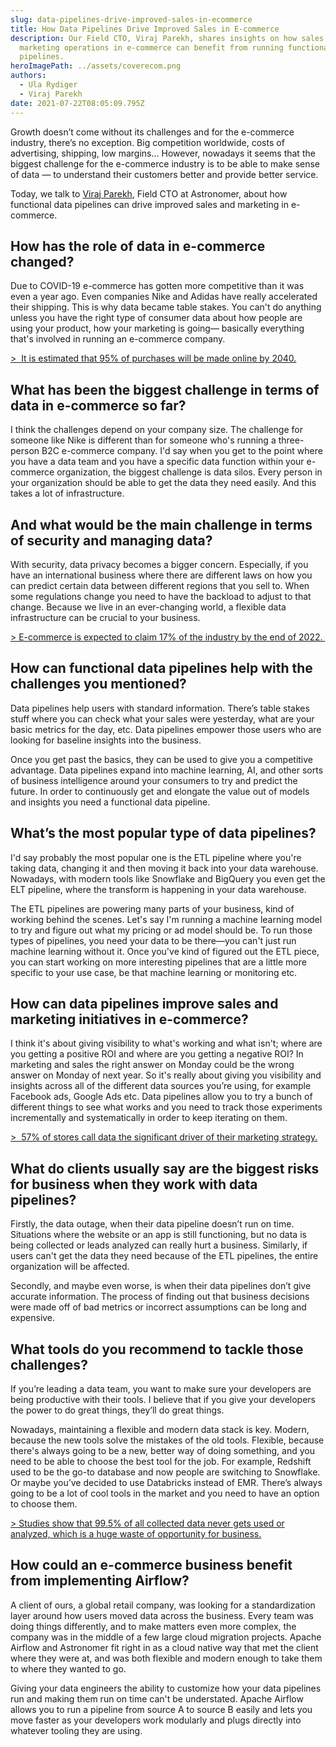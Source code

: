 ```yaml
---
slug: data-pipelines-drive-improved-sales-in-ecommerce
title: How Data Pipelines Drive Improved Sales in E-commerce
description: Our Field CTO, Viraj Parekh, shares insights on how sales and
  marketing operations in e-commerce can benefit from running functional data
  pipelines.
heroImagePath: ../assets/coverecom.png
authors:
  - Ula Rydiger
  - Viraj Parekh
date: 2021-07-22T08:05:09.795Z
---
```

Growth doesn’t come without its challenges and for the e-commerce industry, there’s no exception. Big competition worldwide, costs of advertising, shipping, low margins… However, nowadays it seems that the biggest challenge for the e-commerce industry is to be able to make sense of data — to understand their customers better and provide better service. 

Today, we talk to [Viraj Parekh](mailto:viraj@astronomer.io), Field CTO at Astronomer, about how functional data pipelines can drive improved sales and marketing in e-commerce. 

## How has the role of data in e-commerce changed?

Due to COVID-19 e-commerce has gotten more competitive than it was even a year ago. Even companies Nike and Adidas have really accelerated their shipping. This is why data became table stakes. You can't do anything unless you have the right type of consumer data about how people are using your product, how your marketing is going— basically everything that's involved in running an e-commerce company.



[\>  It is estimated that 95% of purchases will be made online by 2040.](https://www.nasdaq.com/articles/uk-online-shopping-and-e-commerce-statistics-2017-2017-03-14)



## What has been the biggest challenge in terms of data in e-commerce so far?

I think the challenges depend on your company size. The challenge for someone like Nike is different than for someone who's running a three-person B2C e-commerce company. I'd say when you get to the point where you have a data team and you have a specific data function within your e-commerce organization, the biggest challenge is data silos. Every person in your organization should be able to get the data they need easily. And this takes a lot of infrastructure.



## And what would be the main challenge in terms of security and managing data?

With security, data privacy becomes a bigger concern. Especially, if you have an international business where there are different laws on how you can predict certain data between different regions that you sell to. When some regulations change you need to have the backload to adjust to that change. Because we live in an ever-changing world, a flexible data infrastructure can be crucial to your business. 

[\> E-commerce is expected to claim 17% of the industry by the end of 2022. ](https://www.netsolutions.com/insights/ecommerce-business-challenges-and-solutions/)



## How can functional data pipelines help with the challenges you mentioned?

Data pipelines help users with standard information. There’s table stakes stuff where you can check what your sales were yesterday, what are your basic metrics for the day, etc. Data pipelines empower those users who are looking for baseline insights into the business.

Once you get past the basics, they can be used to give you a competitive advantage. Data pipelines expand into machine learning, AI, and other sorts of business intelligence around your consumers to try and predict the future. In order to continuously get and elongate the value out of models and insights you need a functional data pipeline.



## What’s the most popular type of data pipelines? 

I'd say probably the most popular one is the ETL pipeline where you're taking data, changing it and then moving it back into your data warehouse. Nowadays, with modern tools like Snowflake and BigQuery you even get the ELT pipeline, where the transform is happening in your data warehouse. 

The ETL pipelines are powering many parts of your business, kind of working behind the scenes. Let's say I'm running a machine learning model to try and figure out what my pricing or ad model should be. To run those types of pipelines, you need your data to be there—you can't just run machine learning without it. Once you've kind of figured out the ETL piece, you can start working on more interesting pipelines that are a little more specific to your use case, be that machine learning or monitoring etc.



## How can data pipelines improve sales and marketing initiatives in e-commerce?

I think it's about giving visibility to what's working and what isn't; where are you getting a positive ROI and where are you getting a negative ROI? In marketing and sales the right answer on Monday could be the wrong answer on Monday of next year. So it's really about giving you visibility and insights across all of the different data sources you’re using, for example Facebook ads, Google Ads etc. Data pipelines allow you to try a bunch of different things to see what works and you need to track those experiments incrementally and systematically in order to keep iterating on them.

[\>  57% of stores call data the significant driver of their marketing strategy.](https://blog.adverity.com/modern-ecommerce-businesses-growing-data)



## What do clients usually say are the biggest risks for business when they work with data pipelines?

Firstly, the data outage, when their data pipeline doesn’t run on time. Situations where the website or an app is still functioning, but no data is being collected or leads analyzed can really hurt a business. Similarly, if users can't get the data they need because of the ETL pipelines, the entire organization will be affected.

Secondly, and maybe even worse, is when their data pipelines don’t give accurate information. The process of finding out that business decisions were made off of bad metrics or incorrect assumptions can be long and expensive. 

## What tools do you recommend to tackle those challenges?  

If you’re leading a data team, you want to make sure your developers are being productive with their tools. I believe that if you give your developers the power to do great things, they’ll do great things. 

Nowadays, maintaining a flexible and modern data stack is key. Modern, because the new tools solve the mistakes of the old tools. Flexible, because there's always going to be a new, better way of doing something, and you need to be able to choose the best tool for the job. For example, Redshift used to be the go-to database and now people are switching to Snowflake. Or maybe you’ve decided to use Databricks instead of EMR. There’s always going to be a lot of cool tools in the market and you need to have an option to choose them.

[\> Studies show that 99.5% of all collected data never gets used or analyzed, which is a huge waste of opportunity for business.](https://hostingtribunal.com/blog/big-data-stats/#gref)

## How could an e-commerce business benefit from implementing Airflow?   

A client of ours, a global retail company, was looking for a standardization layer around how users moved data across the business. Every team was doing things differently, and to make matters even more complex, the company was in the middle of a few large cloud migration projects. Apache Airflow and Astronomer fit right in as a cloud native way that met the client where they were at, and was both flexible and modern enough to take them to where they wanted to go.

Giving your data engineers the ability to customize how your data pipelines run and making them run on time can't be understated. Apache Airflow allows you to run a pipeline from source A to source B easily and lets you move faster as your developers work modularly and plugs directly into whatever tooling they are using.